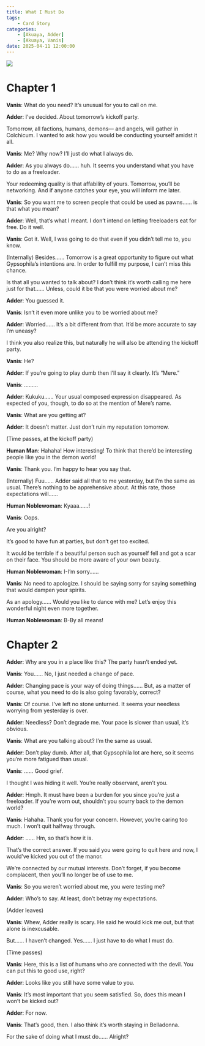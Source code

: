 ```yaml
---
title: What I Must Do
tags: 
    - Card Story
categories: 
    - [Akuaya, Adder]
    - [Akuaya, Vanis]
date: 2025-04-11 12:00:00
---
```

<img src="/images/Akuaya/Vanis Cards/s2f2sig9.png">

<!-- more -->
# Chapter 1

**Vanis**: What do you need? It’s unusual for you to call on me.

**Adder**: I’ve decided. About tomorrow’s kickoff party.

Tomorrow, all factions, humans, demons— and angels, will gather in Colchicum. I wanted to ask how you would be conducting yourself amidst it all.

**Vanis**: Me? Why now? I’ll just do what I always do.

**Adder**: As you always do…… huh. It seems you understand what you have to do as a freeloader.

Your redeeming quality is that affability of yours. Tomorrow, you’ll be networking. And if anyone catches your eye, you will inform me later.

**Vanis**: So you want me to screen people that could be used as pawns…… is that what you mean?

**Adder**: Well, that’s what I meant. I don’t intend on letting freeloaders eat for free. Do it well.

**Vanis**: Got it. Well, I was going to do that even if you didn’t tell me to, you know.

(Internally) Besides…… Tomorrow is a great opportunity to figure out what Gypsophila’s intentions are. In order to fulfill my purpose, I can’t miss this chance.

Is that all you wanted to talk about? I don’t think it’s worth calling me here just for that…… Unless, could it be that you were worried about me?

**Adder**: You guessed it.

**Vanis**: Isn’t it even more unlike you to be worried about me?

**Adder**: Worried…… It’s a bit different from that. It’d be more accurate to say I’m uneasy?

I think you also realize this, but naturally he will also be attending the kickoff party.

**Vanis**: He?

**Adder**: If you’re going to play dumb then I’ll say it clearly. It’s “Mere.”

**Vanis**: ………

**Adder**: Kukuku…… Your usual composed expression disappeared. As expected of you, though, to do so at the mention of Mere’s name.

**Vanis**: What are you getting at?

**Adder**: It doesn’t matter. Just don’t ruin my reputation tomorrow.

(Time passes, at the kickoff party)

**Human Man**: Hahaha! How interesting! To think that there’d be interesting people like you in the demon world!

**Vanis**: Thank you. I’m happy to hear you say that.

(Internally) Fuu…… Adder said all that to me yesterday, but I’m the same as usual. There’s nothing to be apprehensive about. At this rate, those expectations will……

**Human Noblewoman**: Kyaaa……!

**Vanis**: Oops.

Are you alright?

It’s good to have fun at parties, but don’t get too excited.

It would be terrible if a beautiful person such as yourself fell and got a scar on their face. You should be more aware of your own beauty.

**Human Noblewoman**: I-I’m sorry……

**Vanis**: No need to apologize. I should be saying sorry for saying something that would dampen your spirits.

As an apology…… Would you like to dance with me? Let’s enjoy this wonderful night even more together.

**Human Noblewoman**: B-By all means!

# Chapter 2

**Adder**: Why are you in a place like this? The party hasn’t ended yet.

**Vanis**: You…… No, I just needed a change of pace.

**Adder**: Changing pace is your way of doing things…… But, as a matter of course, what you need to do is also going favorably, correct?

**Vanis**: Of course. I’ve left no stone unturned. It seems your needless worrying from yesterday is over.

**Adder**: Needless? Don’t degrade me. Your pace is slower than usual, it’s obvious.

**Vanis**: What are you talking about? I’m the same as usual.

**Adder**: Don’t play dumb. After all, that Gypsophila lot are here, so it seems you’re more fatigued than usual.

**Vanis**: …… Good grief.

I thought I was hiding it well. You’re really observant, aren’t you.

**Adder**: Hmph. It must have been a burden for you since you’re just a freeloader. If you’re worn out, shouldn’t you scurry back to the demon world?

**Vanis**: Hahaha. Thank you for your concern. However, you’re caring too much. I won’t quit halfway through.

**Adder**: …… Hm, so that’s how it is.

That’s the correct answer. If you said you were going to quit here and now, I would’ve kicked you out of the manor.

We’re connected by our mutual interests. Don’t forget, if you become complacent, then you’ll no longer be of use to me.

**Vanis**: So you weren’t worried about me, you were testing me?

**Adder**: Who’s to say. At least, don’t betray my expectations.

(Adder leaves)

**Vanis**: Whew, Adder really is scary. He said he would kick me out, but that alone is inexcusable.

But…… I haven’t changed. Yes…… I just have to do what I must do.

(Time passes)

**Vanis**: Here, this is a list of humans who are connected with the devil. You can put this to good use, right?

**Adder**: Looks like you still have some value to you.

**Vanis**: It’s most important that you seem satisfied. So, does this mean I won’t be kicked out?

**Adder**: For now.

**Vanis**: That’s good, then. I also think it’s worth staying in Belladonna.

For the sake of doing what I must do…… Alright?